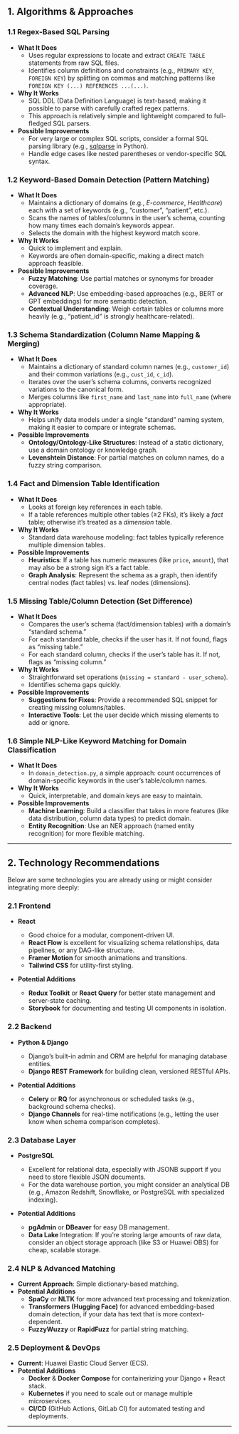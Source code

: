 ## 1. **Algorithms & Approaches**

### 1.1 Regex-Based SQL Parsing

- **What It Does**
  - Uses regular expressions to locate and extract `CREATE TABLE` statements from raw SQL files.
  - Identifies column definitions and constraints (e.g., `PRIMARY KEY`, `FOREIGN KEY`) by splitting on commas and matching patterns like `FOREIGN KEY (...) REFERENCES ...(...)`.
- **Why It Works**
  - SQL DDL (Data Definition Language) is text-based, making it possible to parse with carefully crafted regex patterns.
  - This approach is relatively simple and lightweight compared to full-fledged SQL parsers.
- **Possible Improvements**
  - For very large or complex SQL scripts, consider a formal SQL parsing library (e.g., [sqlparse](https://github.com/andialbrecht/sqlparse) in Python).
  - Handle edge cases like nested parentheses or vendor-specific SQL syntax.

### 1.2 Keyword-Based Domain Detection (Pattern Matching)

- **What It Does**
  - Maintains a dictionary of domains (e.g., _E-commerce_, _Healthcare_) each with a set of keywords (e.g., “customer”, “patient”, etc.).
  - Scans the names of tables/columns in the user’s schema, counting how many times each domain’s keywords appear.
  - Selects the domain with the highest keyword match score.
- **Why It Works**
  - Quick to implement and explain.
  - Keywords are often domain-specific, making a direct match approach feasible.
- **Possible Improvements**
  - **Fuzzy Matching**: Use partial matches or synonyms for broader coverage.
  - **Advanced NLP**: Use embedding-based approaches (e.g., BERT or GPT embeddings) for more semantic detection.
  - **Contextual Understanding**: Weigh certain tables or columns more heavily (e.g., “patient_id” is strongly healthcare-related).

### 1.3 Schema Standardization (Column Name Mapping & Merging)

- **What It Does**
  - Maintains a dictionary of standard column names (e.g., `customer_id`) and their common variations (e.g., `cust_id`, `c_id`).
  - Iterates over the user’s schema columns, converts recognized variations to the canonical form.
  - Merges columns like `first_name` and `last_name` into `full_name` (where appropriate).
- **Why It Works**
  - Helps unify data models under a single “standard” naming system, making it easier to compare or integrate schemas.
- **Possible Improvements**
  - **Ontology/Ontology-Like Structures**: Instead of a static dictionary, use a domain ontology or knowledge graph.
  - **Levenshtein Distance**: For partial matches on column names, do a fuzzy string comparison.

### 1.4 Fact and Dimension Table Identification

- **What It Does**
  - Looks at foreign key references in each table.
  - If a table references multiple other tables (≥2 FKs), it’s likely a _fact_ table; otherwise it’s treated as a _dimension_ table.
- **Why It Works**
  - Standard data warehouse modeling: fact tables typically reference multiple dimension tables.
- **Possible Improvements**
  - **Heuristics**: If a table has numeric measures (like `price`, `amount`), that may also be a strong sign it’s a fact table.
  - **Graph Analysis**: Represent the schema as a graph, then identify central nodes (fact tables) vs. leaf nodes (dimensions).

### 1.5 Missing Table/Column Detection (Set Difference)

- **What It Does**
  - Compares the user’s schema (fact/dimension tables) with a domain’s “standard schema.”
  - For each standard table, checks if the user has it. If not found, flags as “missing table.”
  - For each standard column, checks if the user’s table has it. If not, flags as “missing column.”
- **Why It Works**
  - Straightforward set operations (`missing = standard - user_schema`).
  - Identifies schema gaps quickly.
- **Possible Improvements**
  - **Suggestions for Fixes**: Provide a recommended SQL snippet for creating missing columns/tables.
  - **Interactive Tools**: Let the user decide which missing elements to add or ignore.

### 1.6 Simple NLP-Like Keyword Matching for Domain Classification

- **What It Does**
  - In `domain_detection.py`, a simple approach: count occurrences of domain-specific keywords in the user’s table/column names.
- **Why It Works**
  - Quick, interpretable, and domain keys are easy to maintain.
- **Possible Improvements**
  - **Machine Learning**: Build a classifier that takes in more features (like data distribution, column data types) to predict domain.
  - **Entity Recognition**: Use an NER approach (named entity recognition) for more flexible matching.

---

## 2. **Technology Recommendations**

Below are some technologies you are already using or might consider integrating more deeply:

### 2.1 Frontend

- **React**

  - Good choice for a modular, component-driven UI.
  - **React Flow** is excellent for visualizing schema relationships, data pipelines, or any DAG-like structure.
  - **Framer Motion** for smooth animations and transitions.
  - **Tailwind CSS** for utility-first styling.

- **Potential Additions**
  - **Redux Toolkit** or **React Query** for better state management and server-state caching.
  - **Storybook** for documenting and testing UI components in isolation.

### 2.2 Backend

- **Python & Django**

  - Django’s built-in admin and ORM are helpful for managing database entities.
  - **Django REST Framework** for building clean, versioned RESTful APIs.

- **Potential Additions**
  - **Celery** or **RQ** for asynchronous or scheduled tasks (e.g., background schema checks).
  - **Django Channels** for real-time notifications (e.g., letting the user know when schema comparison completes).

### 2.3 Database Layer

- **PostgreSQL**

  - Excellent for relational data, especially with JSONB support if you need to store flexible JSON documents.
  - For the data warehouse portion, you might consider an analytical DB (e.g., Amazon Redshift, Snowflake, or PostgreSQL with specialized indexing).

- **Potential Additions**
  - **pgAdmin** or **DBeaver** for easy DB management.
  - **Data Lake** Integration: If you’re storing large amounts of raw data, consider an object storage approach (like S3 or Huawei OBS) for cheap, scalable storage.

### 2.4 NLP & Advanced Matching

- **Current Approach**: Simple dictionary-based matching.
- **Potential Additions**
  - **SpaCy** or **NLTK** for more advanced text processing and tokenization.
  - **Transformers (Hugging Face)** for advanced embedding-based domain detection, if your data has text that is more context-dependent.
  - **FuzzyWuzzy** or **RapidFuzz** for partial string matching.

### 2.5 Deployment & DevOps

- **Current**: Huawei Elastic Cloud Server (ECS).
- **Potential Additions**
  - **Docker** & **Docker Compose** for containerizing your Django + React stack.
  - **Kubernetes** if you need to scale out or manage multiple microservices.
  - **CI/CD** (GitHub Actions, GitLab CI) for automated testing and deployments.

---
